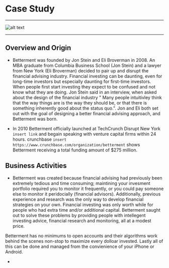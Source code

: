 
# Case Study
***
![alt text](https://i2.wp.com/www.juststartinvesting.com/wp-content/uploads/2019/08/Is-Betterment-Worth-It-Feature.png?fit=1600%2C800&ssl=1)
***
## Overview and Origin

* Betterment was founded by Jon Stein and Eli Broverman in 2008. An MBA graduate from Columbia Business School (Jon Stein) and a lawyer from New York (Eli Broverman) decided to pair up and disrupt the financial advising industry. Financial investing can be daunting, even for long-time investors but especially daunting for first-time investors. When people first start investing they expect to be confused and not know what they are doing. Jon Stein said in an interview, when asked about the design of the financial industry " Many people intuitivley think that the way things are is the way they should be, or that there is something inherently good about the status quo.". Jon and Eli both set out with the goal of designing a better financial advising approach, and Betterment was born. 

* In 2010 Betterment officially launched at TechCrunch Disrupt New York ```insert link``` and begain speaking with venture capital firms within 24 hours. crunchbase ``` insert https://www.crunchbase.com/organization/betterment ``` shows Betterment receiving a total funding amount of $275 million.

## Business Activities

* Betterment was created because financial advising had previously been extremely tedious and time consuming; maintining your invesment portfolio required you to monitor it frequently, or you could pay someone else to monitor it peridocially (financial advisors). Additionally, previous experience and research was the only way to develop financial strategies on your own. Financial investing was only worth while for people who had extra time and/or additional capital. Betterment saught out to solve these problems by providing people with intellegent investing advice, financial research and monitoring, all at a modest price.

Betterment has no minimums to open accounts and their algorithms work behind the scenes non-stop to maximize every dolloar invested. Lastly all of this can be done and managed from the convienience of your iPhone or Android.

* 